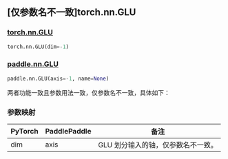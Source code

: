 ## [仅参数名不一致]torch.nn.GLU

### [torch.nn.GLU](https://pytorch.org/docs/stable/generated/torch.nn.GLU.html#torch.nn.GLU)

```python
torch.nn.GLU(dim=-1)
```

### [paddle.nn.GLU](https://www.paddlepaddle.org.cn/documentation/docs/zh/develop/api/paddle/nn/GLU_cn.html)

```python
paddle.nn.GLU(axis=-1, name=None)
```

两者功能一致且参数用法一致，仅参数名不一致，具体如下：

### 参数映射

| PyTorch | PaddlePaddle | 备注                                                                                                            |
| ------- | ------------ | --------------------------------------------------------------------------------------------------------------- |
| dim   | axis        | GLU 划分输入的轴，仅参数名不一致。                                                                                              |
